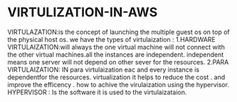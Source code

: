 # VIRTULIZATION-IN-AWS
VIRTULAZATION:is the concept of launching  the multiple  guest os on top of the physical host os.
  we have the types of virtulaization :
      1.HARDWARE VIRTULAIZATION:will always the one virtual machine will not connect with the other virtual machines.all the instances are independent.
      independent means one server will not depend on other sever for the resources.
2.PARA VIRTULAIZATION: IN para virtulaization eac and every instance is dependentfor the resources.
virtualization it helps to reduce the cost . and improve the  efficency .
how to achive the virulaization using the hypervisor. 
 HYPERVISOR : Is the software it is used to the virtulaizataion.
 
 

      
